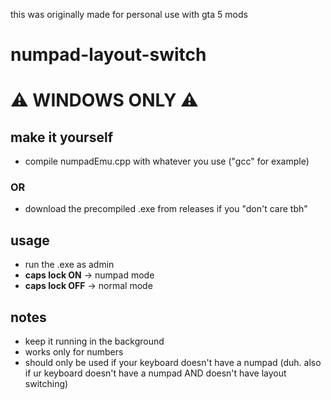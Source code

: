 this was originally made for personal use with gta 5 mods

# numpad-layout-switch
# ⚠ WINDOWS ONLY ⚠
## make it yourself
- compile numpadEmu.cpp with whatever you use ("gcc" for example)
### OR
- download the precompiled .exe from releases if you "don't care tbh"

## usage
- run the .exe as admin 
- **caps lock ON** → numpad mode  
- **caps lock OFF** → normal mode

## notes
- keep it running in the background
- works only for numbers
- should only be used if your keyboard doesn't have a numpad (duh. also if ur keyboard doesn't have a numpad AND doesn't have layout switching)
